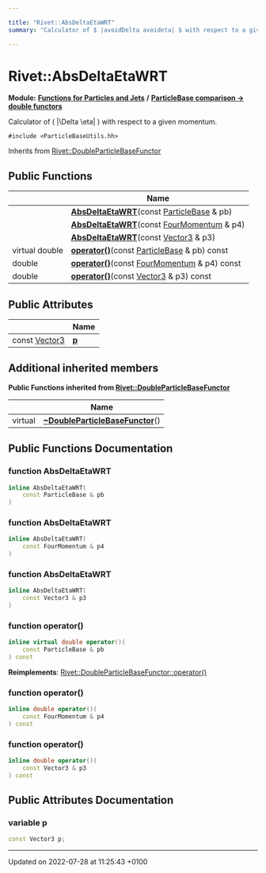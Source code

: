 ```yaml
---

title: "Rivet::AbsDeltaEtaWRT"
summary: "Calculator of $ |avoidDelta avoideta| $ with respect to a given momentum. "

---
```


# Rivet::AbsDeltaEtaWRT

**Module:** **[Functions for Particles and Jets](http://example.org/modules/group__particlebaseutils/)** **/** **[ParticleBase comparison -> double functors](http://example.org/modules/group__particlebaseutils__pb2dbl/)**



Calculator of \( |\Delta \eta| \) with respect to a given momentum. 


`#include <ParticleBaseUtils.hh>`

Inherits from [Rivet::DoubleParticleBaseFunctor](http://example.org/classes/structrivet_1_1doubleparticlebasefunctor/)

## Public Functions

|                | Name           |
| -------------- | -------------- |
| | **[AbsDeltaEtaWRT](http://example.org/modules/group__particlebaseutils/#function-absdeltaetawrt)**(const <a href="http://example.org/classes/classrivet_1_1particlebase/">ParticleBase</a> & pb) |
| | **[AbsDeltaEtaWRT](http://example.org/modules/group__particlebaseutils/#function-absdeltaetawrt)**(const <a href="http://example.org/classes/classrivet_1_1fourmomentum/">FourMomentum</a> & p4) |
| | **[AbsDeltaEtaWRT](http://example.org/modules/group__particlebaseutils/#function-absdeltaetawrt)**(const <a href="http://example.org/classes/classrivet_1_1vector3/">Vector3</a> & p3) |
| virtual double | **[operator()](http://example.org/modules/group__particlebaseutils/#function-operator())**(const <a href="http://example.org/classes/classrivet_1_1particlebase/">ParticleBase</a> & pb) const |
| double | **[operator()](http://example.org/modules/group__particlebaseutils/#function-operator())**(const <a href="http://example.org/classes/classrivet_1_1fourmomentum/">FourMomentum</a> & p4) const |
| double | **[operator()](http://example.org/modules/group__particlebaseutils/#function-operator())**(const <a href="http://example.org/classes/classrivet_1_1vector3/">Vector3</a> & p3) const |

## Public Attributes

|                | Name           |
| -------------- | -------------- |
| const <a href="http://example.org/classes/classrivet_1_1vector3/">Vector3</a> | **[p](http://example.org/modules/group__particlebaseutils/#variable-p)**  |

## Additional inherited members

**Public Functions inherited from [Rivet::DoubleParticleBaseFunctor](http://example.org/classes/structrivet_1_1doubleparticlebasefunctor/)**

|                | Name           |
| -------------- | -------------- |
| virtual | **[~DoubleParticleBaseFunctor](http://example.org/modules/group__particlebaseutils/#function-~doubleparticlebasefunctor)**() |


## Public Functions Documentation

### function AbsDeltaEtaWRT

```cpp
inline AbsDeltaEtaWRT(
    const ParticleBase & pb
)
```


### function AbsDeltaEtaWRT

```cpp
inline AbsDeltaEtaWRT(
    const FourMomentum & p4
)
```


### function AbsDeltaEtaWRT

```cpp
inline AbsDeltaEtaWRT(
    const Vector3 & p3
)
```


### function operator()

```cpp
inline virtual double operator()(
    const ParticleBase & pb
) const
```


**Reimplements**: [Rivet::DoubleParticleBaseFunctor::operator()](http://example.org/modules/group__particlebaseutils/#function-operator())


### function operator()

```cpp
inline double operator()(
    const FourMomentum & p4
) const
```


### function operator()

```cpp
inline double operator()(
    const Vector3 & p3
) const
```


## Public Attributes Documentation

### variable p

```cpp
const Vector3 p;
```


-------------------------------

Updated on 2022-07-28 at 11:25:43 +0100